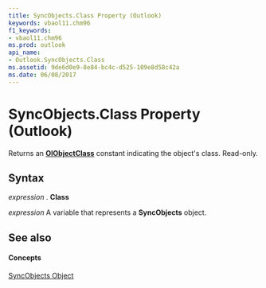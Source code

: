 ```yaml
---
title: SyncObjects.Class Property (Outlook)
keywords: vbaol11.chm96
f1_keywords:
- vbaol11.chm96
ms.prod: outlook
api_name:
- Outlook.SyncObjects.Class
ms.assetid: 9de6d0e9-8e84-bc4c-d525-109e8d58c42a
ms.date: 06/08/2017
---
```



# SyncObjects.Class Property (Outlook)

Returns an  **[OlObjectClass](Outlook.OlObjectClass.md)** constant indicating the object's class. Read-only.


## Syntax

 _expression_ . **Class**

 _expression_ A variable that represents a **SyncObjects** object.


## See also


#### Concepts


[SyncObjects Object](Outlook.SyncObjects.md)

